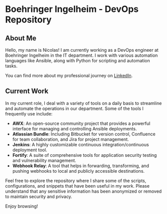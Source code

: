 # Boehringer Ingelheim - DevOps Repository

## About Me

Hello, my name is Nicolas! I am currently working as a DevOps engineer at Boehringer Ingelheim in the IT department. I work with various automation languages like Ansible, along with Python for scripting and automation tasks.

You can find more about my professional journey on [LinkedIn](https://www.linkedin.com/in/nicolas-gabriel-brambilla-0777491b4/).

## Current Work

In my current role, I deal with a variety of tools on a daily basis to streamline and automate the operations in our department. Some of the tools I frequently use include:

- **AWX**: An open-source community project that provides a powerful interface for managing and controlling Ansible deployments.
- **Atlassian Bundle**: Including Bitbucket for version control, Confluence for team collaboration, and Jira for project management.
- **Jenkins**: A highly customizable continuous integration/continuous deployment tool.
- **Fortify**: A suite of comprehensive tools for application security testing and vulnerability management.
- **Webhook Relay**: A tool that helps in forwarding, transforming, and pushing webhooks to local and publicly accessible destinations.

Feel free to explore the repository where I share some of the scripts, configurations, and snippets that have been useful in my work. Please understand that any sensitive information has been anonymized or removed to maintain security and privacy.

Enjoy browsing!
